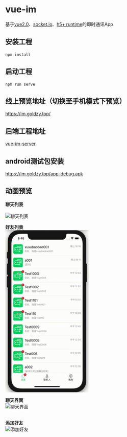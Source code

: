 # vue-im
基于[vue2.0](https://cn.vuejs.org/)、[socket.io](https://socket.io/docs/v3)、[h5+ runtime](https://ask.dcloud.net.cn/docs/)的即时通讯App

## 安装工程
```
npm install
```
## 启动工程
```
npm run serve
```

## 线上预览地址（切换至手机模式下预览）
https://im.goldzy.top/


## 后端工程地址
[vue-im-server](https://github.com/hurongju/vue-im-server/)
## android测试包安装
https://im.goldzy.top/app-debug.apk

## 动图预览  

**聊天列表**  
<br/>
 <img src="./src/assets/img/room.gif" width = "261" height = "508" alt="聊天列表" align=center />
<br/>

**好友列表**
<br/>
 <img src="./src/assets/img/contact.gif" width = "261" height = "508" alt="好友列表" align=center />
<br/>

**聊天界面**
<br/>
<img src="./src/assets/img/chat.gif" width = "261" height = "508" alt="聊天界面" align=center />  
<br/>

**添加好友**
<br/>
<img src="./src/assets/img/addFriend.gif" width = "501" height = "513" alt="添加好友" align=center />